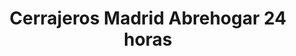 ---
title: "Cerrajeros Madrid Abrehogar 24 horas"
url: /madrid/cerrajeros-madrid-abrehogar-24-horas/
shop: Schlüsseldienst
---
